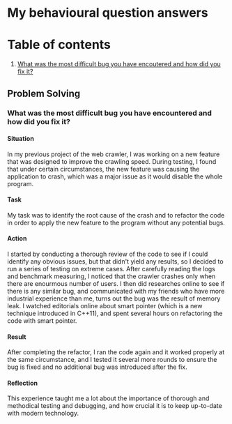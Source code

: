# My behavioural question answers

# Table of contents
1. [What was the most difficult bug you have encoutered and how did you fix it?](#problem_solving_1)

## Problem Solving

### What was the most difficult bug you have encountered and how did you fix it? <a name="problem_solving_1"></a>

#### Situation
In my previous project of the web crawler, I was working on a new feature that was designed to improve the crawling speed.
During testing, I found that under certain circumstances, the new feature was causing the application to crash, which was
a major issue as it would disable the whole program.
#### Task
My task was to identify the root cause of the crash and to refactor the code in order to apply the new feature to the program 
without any potential bugs.
#### Action
I started by conducting a thorough review of the code to see if I could identify any obvious issues, but that didn't yield any
results, so I decided to run a series of testing on extreme cases. After carefully reading the logs and benchmark measuring, 
I noticed that the crawler crashes only when there are enourmous number of users. I then did researches online to see if there 
is any similar bug, and communicated with my friends who have more industrial experience than me, turns out the bug was the 
result of memory leak. I watched editorials online about smart pointer (which is a new technique introduced in C++11), and 
spent several hours on refactoring the code with smart pointer.  
#### Result
After completing the refactor, I ran the code again and it worked properly at the same circumstance, and I tested it several more rounds to 
ensure the bug is fixed and no additional bug was introduced after the fix. 
#### Reflection
This experience taught me a lot about the importance of thorough and methodical testing and debugging, and how crucial it is to 
keep up-to-date with modern technology.
